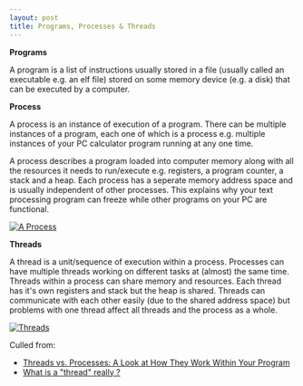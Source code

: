 ```yaml
---
layout: post
title: Programs, Processes & Threads
---
```


**Programs**

A program is a list of instructions usually stored in a file (usually called an executable e.g. an elf file) stored on some memory device (e.g. a disk) that can be executed by a computer. 

**Process**

A process is an instance of execution of a program. There can be multiple instances of a program, each one of which is a process e.g. multiple instances of your PC calculator program running at any one time.

A process describes a program loaded into computer memory along with all the resources it needs to run/execute e.g. registers, a program counter, a stack and a heap. 
Each process has a seperate memory address space and is usually independent of other processes. This explains why your text processing program can freeze while other programs on your PC are functional.

[![A Process](https://www.backblaze.com/blog/wp-content/uploads/2017/08/diagram-thread-codestack.png)](https://www.backblaze.com/blog/whats-the-diff-programs-processes-and-threads/)

**Threads**

A thread is a unit/sequence of execution within a process. Processes can have multiple threads working on different tasks at (almost) the same time. Threads within a process can share memory and resources.
Each thread has it's own registers and stack but the heap is shared. Threads can communicate with each other easily (due to the shared address space) but problems with one thread affect all threads and the process as a whole.

[![Threads](https://www.backblaze.com/blog/wp-content/uploads/2017/08/diagram-threads.png)](https://www.backblaze.com/blog/whats-the-diff-programs-processes-and-threads/)

Culled from: 
- [Threads vs. Processes: A Look at How They Work Within Your Program](https://www.backblaze.com/blog/wp-content/uploads/2017/08/diagram-thread-codestack.png)
- [What is a "thread" really ?](https://stackoverflow.com/questions/5201852/what-is-a-thread-really)



